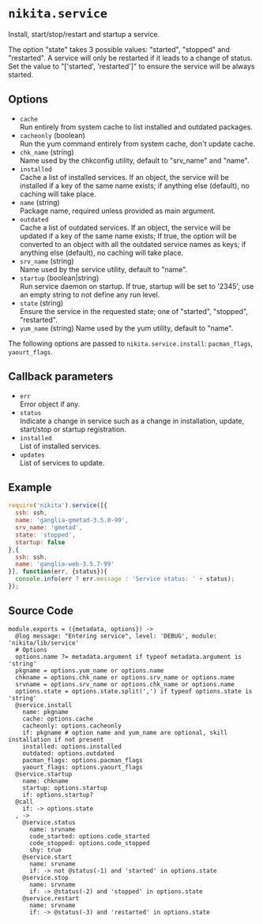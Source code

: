 
# `nikita.service`

Install, start/stop/restart and startup a service.

The option "state" takes 3 possible values: "started", "stopped" and
"restarted". A service will only be restarted if it leads to a change of status.
Set the value to "['started', 'restarted']" to ensure the service will be always
started.

## Options

* `cache`   
  Run entirely from system cache to list installed and outdated packages.
* `cacheonly` (boolean)   
  Run the yum command entirely from system cache, don't update cache.
* `chk_name` (string)   
  Name used by the chkconfig utility, default to "srv_name" and "name".
* `installed`   
  Cache a list of installed services. If an object, the service will be
  installed if a key of the same name exists; if anything else (default), no
  caching will take place.
* `name` (string)   
  Package name, required unless provided as main argument.
* `outdated`   
  Cache a list of outdated services. If an object, the service will be updated
  if a key of the same name exists; If true, the option will be converted to
  an object with all the outdated service names as keys; if anything else
  (default), no caching will take place.
* `srv_name` (string)   
  Name used by the service utility, default to "name".
* `startup` (boolean|string)   
  Run service daemon on startup. If true, startup will be set to '2345', use
  an empty string to not define any run level.
* `state` (string)   
  Ensure the service in the requested state; one of "started", "stopped", "restarted".
* `yum_name` (string)
  Name used by the yum utility, default to "name".

The following options are passed to `nikita.service.install`: `pacman_flags`, 
`yaourt_flags`.

## Callback parameters

* `err`   
  Error object if any.
* `status`   
  Indicate a change in service such as a change in installation, update,
  start/stop or startup registration.
* `installed`   
  List of installed services.
* `updates`   
  List of services to update.

## Example

```js
require('nikita').service([{
  ssh: ssh,
  name: 'ganglia-gmetad-3.5.0-99',
  srv_name: 'gmetad',
  state: 'stopped',
  startup: false
},{
  ssh: ssh,
  name: 'ganglia-web-3.5.7-99'
}], function(err, {status}){
  console.info(err ? err.message : 'Service status: ' + status);
});
```

## Source Code

    module.exports = ({metadata, options}) ->
      @log message: "Entering service", level: 'DEBUG', module: 'nikita/lib/service'
      # Options
      options.name ?= metadata.argument if typeof metadata.argument is 'string'
      pkgname = options.yum_name or options.name
      chkname = options.chk_name or options.srv_name or options.name
      srvname = options.srv_name or options.chk_name or options.name
      options.state = options.state.split(',') if typeof options.state is 'string'
      @service.install
        name: pkgname
        cache: options.cache
        cacheonly: options.cacheonly
        if: pkgname # option name and yum_name are optional, skill installation if not present
        installed: options.installed
        outdated: options.outdated
        pacman_flags: options.pacman_flags
        yaourt_flags: options.yaourt_flags
      @service.startup
        name: chkname
        startup: options.startup
        if: options.startup?
      @call
        if: -> options.state
      , ->
        @service.status
          name: srvname
          code_started: options.code_started
          code_stopped: options.code_stopped
          shy: true
        @service.start
          name: srvname
          if: -> not @status(-1) and 'started' in options.state
        @service.stop
          name: srvname
          if: -> @status(-2) and 'stopped' in options.state
        @service.restart
          name: srvname
          if: -> @status(-3) and 'restarted' in options.state
